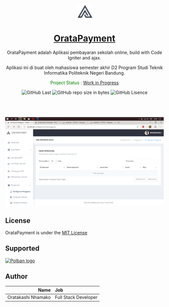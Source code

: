 <p align="center">
  <a href="#">
    <img src="assets/plugins/images/admin-logo-dark.png" alt="OrataPayment logo" width="50" height="50">
		<h1 align="center">OrataPayment</h1>
  </a>
</p>
<p align="center">
  OrataPayment adalah Aplikasi pembayaran sekolah online, build with Code Igniter and ajax. 
</p>
<p align="center">Aplikasi ini di buat oleh mahasiswa semester akhir D2 Program Studi Teknik Informatika Politeknik Negeri Bandung.</p>
<p align="center" style="color:green">
	Project Status : <a href="https://github.com/oratakashi/OrataPayment/commits/master">Work in Progress</a>
</p>
<span align="center">

![GitHub Last](https://img.shields.io/github/last-commit/oratakashi/OrataPayment.svg)
![GitHub repo size in bytes](https://img.shields.io/github/repo-size/oratakashi/OrataPayment.svg)
![GitHub Lisence](https://img.shields.io/github/license/oratakashi/OrataPayment.svg)

</span>
<h1></h1>
<br>

![Orata Payment SS](ss.png)

## License
OrataPayment is under the [MIT License](LICENSE)

## Supported 
<p >
  <a href="https://www.polban.ac.id">
    <img src="https://www.polban.ac.id/wp-content/uploads/2017/11/logo-web-polban.png" alt="Polban logo" width="240" height="75">
  </a>
</p>

## Author
Name           | Job
-------------:|:-------------------------
Oratakashi Nhamako     | Full Stack Developer
